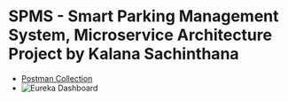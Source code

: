 # SPMS - Smart Parking Management System, Microservice Architecture Project by Kalana Sachinthana

- [Postman Collection](SPMS.postman_collection.json)
- ![Eureka Dashboard](./Docs/screenshots/eureka_dashboard.png)
